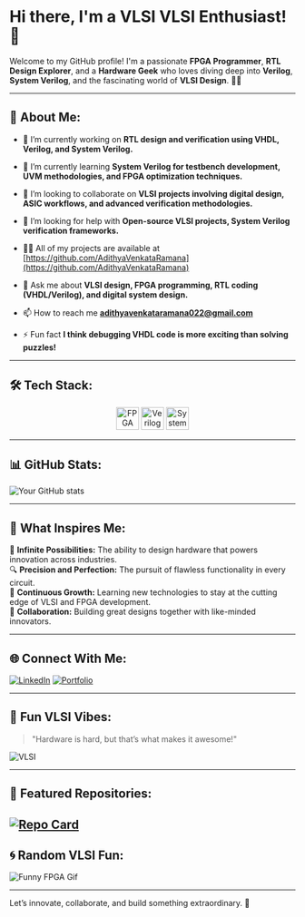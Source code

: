 # Hi there, I'm a VLSI VLSI Enthusiast! 👋

Welcome to my GitHub profile! I'm a passionate **FPGA Programmer**, **RTL Design Explorer**, and a **Hardware Geek** who loves diving deep into **Verilog**, **System Verilog**, and the fascinating world of **VLSI Design**. 🧠💡

---

## 🚀 About Me:

- 🔭 I’m currently working on **RTL design and verification using VHDL, Verilog, and System Verilog.**

- 🌱 I’m currently learning **System Verilog for testbench development, UVM methodologies, and FPGA optimization techniques.**

- 👯 I’m looking to collaborate on **VLSI projects involving digital design, ASIC workflows, and advanced verification methodologies.**

- 🤝 I’m looking for help with **Open-source VLSI projects, System Verilog verification frameworks.**

- 👨‍💻 All of my projects are available at [https://github.com/AdithyaVenkataRamana](https://github.com/AdithyaVenkataRamana)

- 💬 Ask me about **VLSI design, FPGA programming, RTL coding (VHDL/Verilog), and digital system design.**

- 📫 How to reach me **adithyavenkataramana022@gmail.com**

- ⚡ Fun fact **I think debugging VHDL code is more exciting than solving puzzles!**

---

## 🛠️ Tech Stack:

<p align="center">
  <img src="https://img.shields.io/badge/FPGA-Programming-green?style=for-the-badge&logo=xilinx&logoColor=white" alt="FPGA" height="40">
  <img src="https://img.shields.io/badge/Verilog-Design-blue?style=for-the-badge&logo=intel&logoColor=white" alt="Verilog" height="40">
  <img src="https://img.shields.io/badge/SystemVerilog-Coding-orange?style=for-the-badge" alt="SystemVerilog" height="40">
</p>

---

## 📊 GitHub Stats:

![Your GitHub stats](https://github-readme-stats.vercel.app/api?username=yourusername&show_icons=true&theme=radical)

---

## 🤩 What Inspires Me:

🌌 **Infinite Possibilities:** The ability to design hardware that powers innovation across industries.  
🔍 **Precision and Perfection:** The pursuit of flawless functionality in every circuit.  
🌱 **Continuous Growth:** Learning new technologies to stay at the cutting edge of VLSI and FPGA development.  
🤝 **Collaboration:** Building great designs together with like-minded innovators.  

---

## 🌐 Connect With Me:

[![LinkedIn](https://img.shields.io/badge/LinkedIn-Connect-blue?style=for-the-badge&logo=linkedin)](https://www.linkedin.com/in/yourprofile)
[![Portfolio](https://img.shields.io/badge/Portfolio-Visit-blueviolet?style=for-the-badge)](https://yourportfolio.com)

---

## 🎨 Fun VLSI Vibes:

> "Hardware is hard, but that’s what makes it awesome!"  

![VLSI](https://media.giphy.com/media/l3vR85PnGsBwu1PFK/giphy.gif)

---

## 📂 Featured Repositories:


[![Repo Card](https://github-readme-stats.vercel.app/api/pin/?username=yourusername&repo=your-repo-name&theme=radical)]([https://github.com/yourusername/your-repo-name](https://github.com/AdithyaVenkataRamana/Artix-7-fpga))
---

## 🌀 Random VLSI Fun:

![Funny FPGA Gif](https://media.giphy.com/media/3oEduQAsYcJKQH2XsI/giphy.gif)

---

Let’s innovate, collaborate, and build something extraordinary. 🚀
